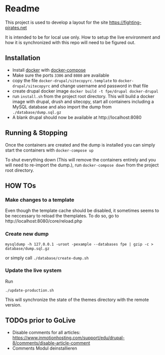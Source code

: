 # Readme
This project is used to develop a layout for the site https://fighting-pirates.net 

It is intended to be for local use only. How to setup the live environment and how it is synchronized with this repo will need to be figured out. 

## Installation
  * Install [docker](https://www.docker.com) with [docker-compose](https://docs.docker.com/compose/)
  * Make sure the ports `3306` and `8080` are available
  * copy the file `docker-drupal/sitecopyrc.template` to `docker-drupal/sitecopyrc` and change username and password in that file
  * create drupal docker image ```docker build -t fpe/drupal docker-drupal``` 
  * run `install.sh` from the project root directory. This will build a docker image with drupal, drush and sitecopy, start all containers including a MySQL database and also import the dump from `./database/dump.sql.gz`
  * A blank drupal should now be available at http://localhost:8080

## Running & Stopping
Once the containers are created and the dump is installed you can simply start the containers with `docker-compose up`

To shut everything down (This will remove the containers entirely and you will need to re-import the dump.), run `docker-compose down` from the project root directory.

## HOW TOs

### Make changes to a template
Even though the template cache should be disabled, it sometimes seems to be neccessary to reload the themplates. To do so, go to http://localhost:8080/core/reload.php

### Create new dump
```
mysqldump -h 127.0.0.1 -uroot -pexample --databases fpe | gzip -c > database/dump.sql.gz 
```

or simply call ```./database/create-dump.sh```

### Update the live system
Run 
```
./update-production.sh
```
This will synchronize the state of the themes directory with the remote version.

## TODOs prior to GoLive

* Disable comments for all articles: https://www.inmotionhosting.com/support/edu/drupal-8/comments/disable-article-comment
* Comments Modul deinstallieren
